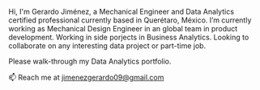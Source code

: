 Hi, I'm Gerardo Jiménez, a Mechanical Engineer and Data Analytics certified professional currently based in Querétaro, México.
I’m currently working as Mechanical Design Engineer in an global team in product development.
Working in side porjects in Business Analytics.
Looking to collaborate on any interesting data project or part-time job.

Please walk-through my Data Analytics portfolio.

📫 Reach me at jimenezgerardo09@gmail.com
